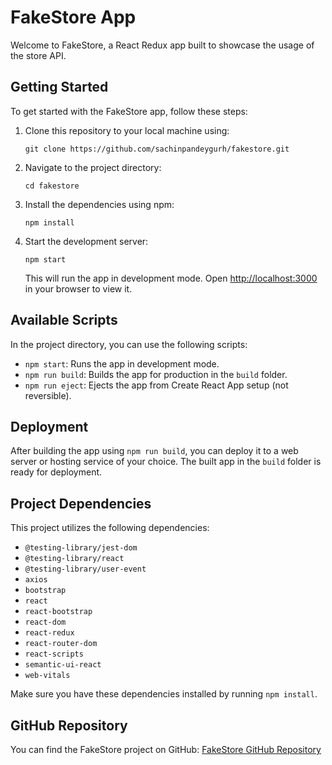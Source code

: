# FakeStore App

Welcome to FakeStore, a React Redux app built to showcase the usage of the store API.

## Getting Started

To get started with the FakeStore app, follow these steps:

1. Clone this repository to your local machine using:
   ```
   git clone https://github.com/sachinpandeygurh/fakestore.git
   ```

2. Navigate to the project directory:
   ```
   cd fakestore
   ```

3. Install the dependencies using npm:
   ```
   npm install
   ```

4. Start the development server:
   ```
   npm start
   ```

   This will run the app in development mode. Open [http://localhost:3000](http://localhost:3000) in your browser to view it.

## Available Scripts

In the project directory, you can use the following scripts:

- `npm start`: Runs the app in development mode.
- `npm run build`: Builds the app for production in the `build` folder.
- `npm run eject`: Ejects the app from Create React App setup (not reversible).

## Deployment

After building the app using `npm run build`, you can deploy it to a web server or hosting service of your choice. The built app in the `build` folder is ready for deployment.

## Project Dependencies

This project utilizes the following dependencies:

- `@testing-library/jest-dom`
- `@testing-library/react`
- `@testing-library/user-event`
- `axios`
- `bootstrap`
- `react`
- `react-bootstrap`
- `react-dom`
- `react-redux`
- `react-router-dom`
- `react-scripts`
- `semantic-ui-react`
- `web-vitals`

Make sure you have these dependencies installed by running `npm install`.

## GitHub Repository

You can find the FakeStore project on GitHub: [FakeStore GitHub Repository](https://github.com/sachinpandeygurh/fakestore)
